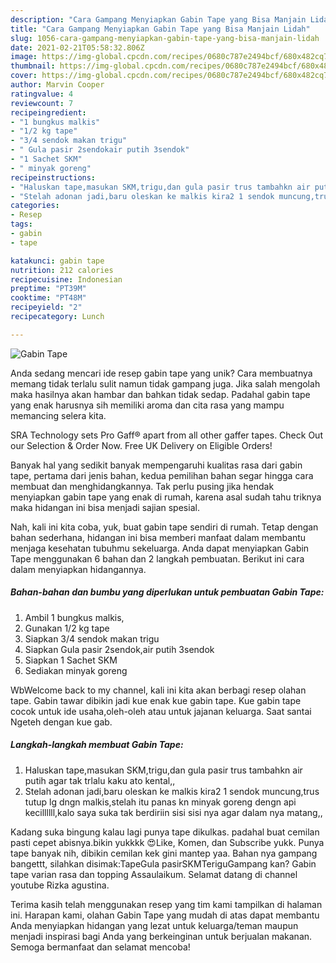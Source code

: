 ```yaml
---
description: "Cara Gampang Menyiapkan Gabin Tape yang Bisa Manjain Lidah"
title: "Cara Gampang Menyiapkan Gabin Tape yang Bisa Manjain Lidah"
slug: 1056-cara-gampang-menyiapkan-gabin-tape-yang-bisa-manjain-lidah
date: 2021-02-21T05:58:32.806Z
image: https://img-global.cpcdn.com/recipes/0680c787e2494bcf/680x482cq70/gabin-tape-foto-resep-utama.jpg
thumbnail: https://img-global.cpcdn.com/recipes/0680c787e2494bcf/680x482cq70/gabin-tape-foto-resep-utama.jpg
cover: https://img-global.cpcdn.com/recipes/0680c787e2494bcf/680x482cq70/gabin-tape-foto-resep-utama.jpg
author: Marvin Cooper
ratingvalue: 4
reviewcount: 7
recipeingredient:
- "1 bungkus malkis"
- "1/2 kg tape"
- "3/4 sendok makan trigu"
- " Gula pasir 2sendokair putih 3sendok"
- "1 Sachet SKM"
- " minyak goreng"
recipeinstructions:
- "Haluskan tape,masukan SKM,trigu,dan gula pasir trus tambahkn air putih agar tak trlalu kaku ato kental,,"
- "Stelah adonan jadi,baru oleskan ke malkis kira2 1 sendok muncung,trus tutup lg dngn malkis,stelah itu panas kn minyak goreng dengn api kecillllll,kalo saya suka tak berdiriin sisi sisi nya agar dalam nya matang,,"
categories:
- Resep
tags:
- gabin
- tape

katakunci: gabin tape 
nutrition: 212 calories
recipecuisine: Indonesian
preptime: "PT39M"
cooktime: "PT48M"
recipeyield: "2"
recipecategory: Lunch

---
```



![Gabin Tape](https://img-global.cpcdn.com/recipes/0680c787e2494bcf/680x482cq70/gabin-tape-foto-resep-utama.jpg)

Anda sedang mencari ide resep gabin tape yang unik? Cara membuatnya memang tidak terlalu sulit namun tidak gampang juga. Jika salah mengolah maka hasilnya akan hambar dan bahkan tidak sedap. Padahal gabin tape yang enak harusnya sih memiliki aroma dan cita rasa yang mampu memancing selera kita.

SRA Technology sets Pro Gaff® apart from all other gaffer tapes. Check Out our Selection &amp; Order Now. Free UK Delivery on Eligible Orders!

Banyak hal yang sedikit banyak mempengaruhi kualitas rasa dari gabin tape, pertama dari jenis bahan, kedua pemilihan bahan segar hingga cara membuat dan menghidangkannya. Tak perlu pusing jika hendak menyiapkan gabin tape yang enak di rumah, karena asal sudah tahu triknya maka hidangan ini bisa menjadi sajian spesial.


Nah, kali ini kita coba, yuk, buat gabin tape sendiri di rumah. Tetap dengan bahan sederhana, hidangan ini bisa memberi manfaat dalam membantu menjaga kesehatan tubuhmu sekeluarga. Anda dapat menyiapkan Gabin Tape menggunakan 6 bahan dan 2 langkah pembuatan. Berikut ini cara dalam menyiapkan hidangannya.

<!--inarticleads1-->

##### Bahan-bahan dan bumbu yang diperlukan untuk pembuatan Gabin Tape:

1. Ambil 1 bungkus malkis,
1. Gunakan 1/2 kg tape
1. Siapkan 3/4 sendok makan trigu
1. Siapkan  Gula pasir 2sendok,air putih 3sendok
1. Siapkan 1 Sachet SKM
1. Sediakan  minyak goreng


WbWelcome back to my channel, kali ini kita akan berbagi resep olahan tape. Gabin tawar dibikin jadi kue enak kue gabin tape. Kue gabin tape cocok untuk ide usaha,oleh-oleh atau untuk jajanan keluarga. Saat santai Ngeteh dengan kue gab. 

<!--inarticleads2-->

##### Langkah-langkah membuat Gabin Tape:

1. Haluskan tape,masukan SKM,trigu,dan gula pasir trus tambahkn air putih agar tak trlalu kaku ato kental,,
1. Stelah adonan jadi,baru oleskan ke malkis kira2 1 sendok muncung,trus tutup lg dngn malkis,stelah itu panas kn minyak goreng dengn api kecillllll,kalo saya suka tak berdiriin sisi sisi nya agar dalam nya matang,,


Kadang suka bingung kalau lagi punya tape dikulkas. padahal buat cemilan pasti cepet abisnya.bikin yukkkk 😍Like, Komen, dan Subscribe yukk. Punya tape banyak nih, dibikin cemilan kek gini mantep yaa. Bahan nya gampang bangettt, silahkan disimak:TapeGula pasirSKMTeriguGampang kan? Gabin tape varian rasa dan topping Assaulaikum. Selamat datang di channel youtube Rizka agustina. 

Terima kasih telah menggunakan resep yang tim kami tampilkan di halaman ini. Harapan kami, olahan Gabin Tape yang mudah di atas dapat membantu Anda menyiapkan hidangan yang lezat untuk keluarga/teman maupun menjadi inspirasi bagi Anda yang berkeinginan untuk berjualan makanan. Semoga bermanfaat dan selamat mencoba!
